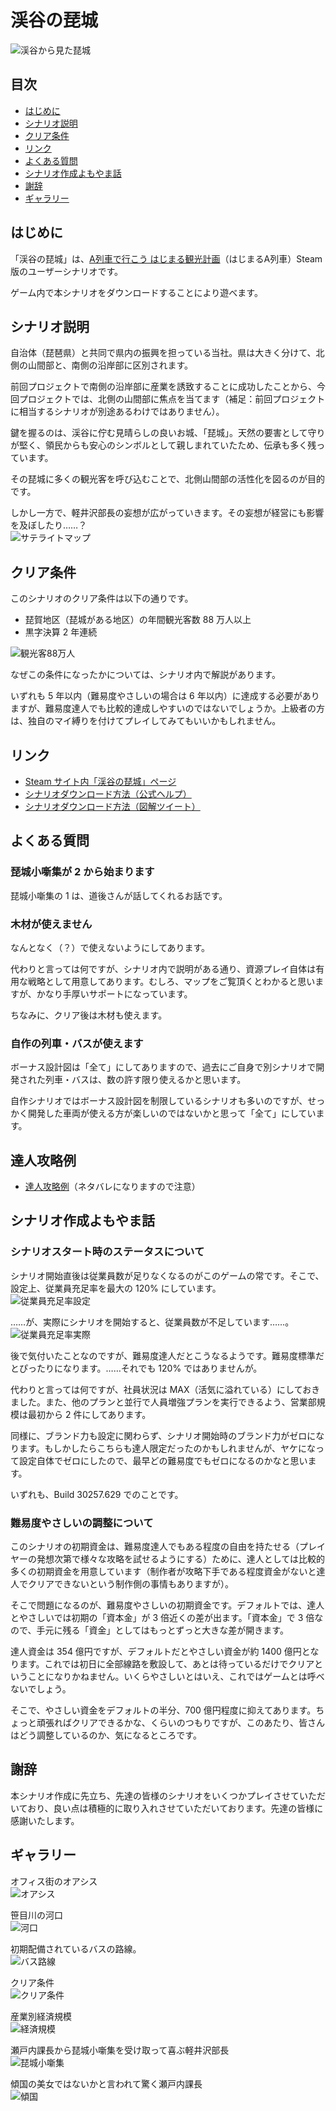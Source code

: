 # 渓谷の琵城

![渓谷から見た琵城](images/Valley.jpg)

## 目次

- [はじめに](#はじめに)
- [シナリオ説明](#シナリオ説明)
- [クリア条件](#クリア条件)
- [リンク](#リンク)
- [よくある質問](#よくある質問)
- [シナリオ作成よもやま話](#シナリオ作成よもやま話)
- [謝辞](#謝辞)
- [ギャラリー](#ギャラリー)

## はじめに

「渓谷の琵城」は、[A列車で行こう はじまる観光計画](https://www.artdink.co.jp/japanese/title/a-tourism/)（はじまるA列車）Steam 版のユーザーシナリオです。

ゲーム内で本シナリオをダウンロードすることにより遊べます。

## シナリオ説明

自治体（琵琶県）と共同で県内の振興を担っている当社。県は大きく分けて、北側の山間部と、南側の沿岸部に区別されます。

前回プロジェクトで南側の沿岸部に産業を誘致することに成功したことから、今回プロジェクトでは、北側の山間部に焦点を当てます（補足：前回プロジェクトに相当するシナリオが別途あるわけではありません）。

鍵を握るのは、渓谷に佇む見晴らしの良いお城、「琵城」。天然の要害として守りが堅く、領民からも安心のシンボルとして親しまれていたため、伝承も多く残っています。

その琵城に多くの観光客を呼び込むことで、北側山間部の活性化を図るのが目的です。

しかし一方で、軽井沢部長の妄想が広がっていきます。その妄想が経営にも影響を及ぼしたり……？  
![サテライトマップ](images/Satellite.png)

## クリア条件

このシナリオのクリア条件は以下の通りです。

- 琵賀地区（琵城がある地区）の年間観光客数 88 万人以上
- 黒字決算 2 年連続

![観光客88万人](images/Tourist88.jpg)

なぜこの条件になったかについては、シナリオ内で解説があります。

いずれも 5 年以内（難易度やさしいの場合は 6 年以内）に達成する必要がありますが、難易度達人でも比較的達成しやすいのではないでしょうか。上級者の方は、独自のマイ縛りを付けてプレイしてみてもいいかもしれません。

## リンク

- [Steam サイト内「渓谷の琵城」ページ](https://steamcommunity.com/sharedfiles/filedetails/?id=2798997033)
- [シナリオダウンロード方法（公式ヘルプ）](https://www.artdink.co.jp/manual/a-tourism/steam/ja/start/02-02.html)
- [シナリオダウンロード方法（図解ツイート）](https://twitter.com/shinta0806/status/1507941978582904834)

## よくある質問

### 琵城小噺集が 2 から始まります

琵城小噺集の 1 は、道後さんが話してくれるお話です。

### 木材が使えません

なんとなく（？）で使えないようにしてあります。

代わりと言っては何ですが、シナリオ内で説明がある通り、資源プレイ自体は有用な戦略として用意してあります。むしろ、マップをご覧頂くとわかると思いますが、かなり手厚いサポートになっています。

ちなみに、クリア後は木材も使えます。

### 自作の列車・バスが使えます

ボーナス設計図は「全て」にしてありますので、過去にご自身で別シナリオで開発された列車・バスは、数の許す限り使えるかと思います。

自作シナリオではボーナス設計図を制限しているシナリオも多いのですが、せっかく開発した車両が使える方が楽しいのではないかと思って「全て」にしています。

## 達人攻略例

- [達人攻略例](Strategy.md)（ネタバレになりますので注意）

## シナリオ作成よもやま話

### シナリオスタート時のステータスについて

シナリオ開始直後は従業員数が足りなくなるのがこのゲームの常です。そこで、設定上、従業員充足率を最大の 120% にしています。  
![従業員充足率設定](images/FillRateSetting.png)

……が、実際にシナリオを開始すると、従業員数が不足しています……。  
![従業員充足率実際](images/FillRateActual.png)

後で気付いたことなのですが、難易度達人だとこうなるようです。難易度標準だとぴったりになります。……それでも 120% ではありませんが。

代わりと言っては何ですが、社員状況は MAX（活気に溢れている）にしておきました。また、他のプランと並行で人員増強プランを実行できるよう、営業部規模は最初から 2 件にしてあります。

同様に、ブランド力も設定に関わらず、シナリオ開始時のブランド力がゼロになります。もしかしたらこちらも達人限定だったのかもしれませんが、ヤケになって設定自体でゼロにしたので、最早どの難易度でもゼロになるのかなと思います。

いずれも、Build 30257.629 でのことです。

### 難易度やさしいの調整について

このシナリオの初期資金は、難易度達人でもある程度の自由を持たせる（プレイヤーの発想次第で様々な攻略を試せるようにする）ために、達人としては比較的多くの初期資金を用意しています（制作者が攻略下手である程度資金がないと達人でクリアできないという制作側の事情もありますが）。

そこで問題になるのが、難易度やさしいの初期資金です。デフォルトでは、達人とやさしいでは初期の「資本金」が 3 倍近くの差が出ます。「資本金」で 3 倍なので、手元に残る「資金」としてはもっとずっと大きな差が開きます。

達人資金は 354 億円ですが、デフォルトだとやさしい資金が約 1400 億円となります。これでは初日に全部線路を敷設して、あとは待っているだけでクリアということになりかねません。いくらやさしいとはいえ、これではゲームとは呼べないでしょう。

そこで、やさしい資金をデフォルトの半分、700 億円程度に抑えてあります。ちょっと頑張ればクリアできるかな、くらいのつもりですが、このあたり、皆さんはどう調整しているのか、気になるところです。

## 謝辞

本シナリオ作成に先立ち、先達の皆様のシナリオをいくつかプレイさせていただいており、良い点は積極的に取り入れさせていただいております。先達の皆様に感謝いたします。

## ギャラリー

オフィス街のオアシス  
![オアシス](images/Gallery_Oasis.jpg)

笹目川の河口  
![河口](images/Gallery_Estuary.jpg)

初期配備されているバスの路線。  
![バス路線](images/Gallery_BusRoute.jpg)

クリア条件  
![クリア条件](images/Gallery_Condition.png)

産業別経済規模  
![経済規模](images/Gallery_EconomicScale.png)

瀬戸内課長から琵城小噺集を受け取って喜ぶ軽井沢部長  
![琵城小噺集](images/Gallery_ShortStory.jpg)

傾国の美女ではないかと言われて驚く瀬戸内課長  
![傾国](images/Gallery_Cyprian.jpg)



